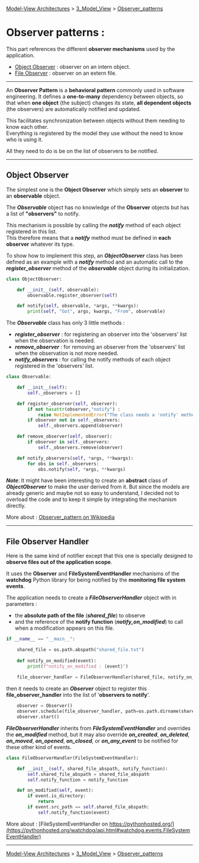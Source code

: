 [Model-View Architectures](../../README.md) > [3_Model_View](../../3_Model_View/Model_View.md) > [Observer_patterns](../../3_Model_View/Observer_patterns/Observer_patterns.md) 

# Observer patterns : 

This part references the different **observer mechanisms** used by the application.

* [Object Observer](#object-observer) : observer on an intern object.
* [File Observer](#file-observer-handler) : observer on an extern file.

---

An **Observer Pattern** is a **behavioral pattern** commonly used in software engineering. 
It defines a **one-to-many** dependency between objects, so that when **one object** (the subject) changes its state, 
**all dependent objects** (the observers) are automatically notified and updated. 

This facilitates synchronization between objects without them needing to know each other.\
Everything is registered by the model they use without the need to know who is using it.

All they need to do is be on the list of observers to be notified.

---

## Object Observer

The simplest one is the **Object Observer** which simply sets an **observer** to an **observable** object.

The ***Observable*** object has no knowledge of the **Observer** objects but has a list of **"observers"** to notify. 

This mechanism is possible by calling the ***notify*** method of each object registered in this list. \
This therefore means that a ***notify*** method must be defined in **each observer** whatever its type.

To show how to implement this step, an ***ObjectObserver*** class has been defined as an example with a ***notify*** 
method and an automatic call to the ***register_observer*** method of the ***observable*** object during its 
initialization.

```python
class ObjectObserver:

    def __init__(self, observable):
        observable.register_observer(self)

    def notify(self, observable, *args, **kwargs):
        print(self, "Got", args, kwargs, "From", observable)
```

The ***Observable*** class has only 3 little methods :
* ***register_observer*** : for registering an observer into the 'observers' list when the observation is needed.
* ***remove_observer*** : for removing an observer from the 'observers' list when the observation is not more needed.
* ***notify_observers*** : for calling the notify methods of each object registered in the 'observers' list.

```python
class Observable:

    def __init__(self):
        self._observers = []

    def register_observer(self, observer):
        if not hasattr(observer,"notify") :
            raise NotImplementedError("The class needs a 'notify' method in order to register as an observer")
        if observer not in self._observers:
            self._observers.append(observer)

    def remove_observer(self, observer):
        if observer in self._observers:
            self._observers.remove(observer)

    def notify_observers(self, *args, **kwargs):
        for obs in self._observers:
            obs.notify(self, *args, **kwargs)
```

***Note***: It might have been interesting to create an **abstract** class of ***ObjectObserver*** to make the user 
derived from it. But since the models are already generic and maybe not so easy to understand, I decided not to overload 
the code and to keep it simple by integrating the mechanism directly.

More about : [Observer_pattern on Wikipedia](https://en.wikipedia.org/wiki/Observer_pattern#Python)

---

## File Observer Handler

Here is the same kind of notifier except that this one is specially designed to **observe files out of the application 
scope**.

It uses the **Observer** and **FileSystemEventHandler** mechanisms of the **watchdog** Python library for being 
notified by the **monitoring file system events**.  

The application needs to create a ***FileObserverHandler*** object with in parameters :
* the **absolute path of the file** (***shared_file***) to observe 
* and the reference of the **notify function** (***notify_on_modified***) to call when a 
modification appears on this file.

```python
if __name__ == "__main__":

    shared_file = os.path.abspath("shared_file.txt")
    
    def notify_on_modified(event):
        print(f"notify_on_modified : {event}")
    
    file_observer_handler = FileObserverHandler(shared_file, notify_on_modified)
```

then it needs to create an ***Observer*** object to register this **file_observer_handler** into the list of 
'**observers to notify**'.

```python
    observer = Observer()
    observer.schedule(file_observer_handler, path=os.path.dirname(shared_file), recursive=False)
    observer.start()
```

***FileObserverHandler*** inherits from ***FileSystemEventHandler*** and overrides the ***on_modified*** method, but it 
may also override ***on_created***, ***on_deleted***, ***on_moved***, ***on_opened***, ***on_closed***, or 
***on_any_event*** to be notified for these other kind of events.

```python
class FileObserverHandler(FileSystemEventHandler):

    def __init__(self, shared_file_abspath, notify_function):
        self.shared_file_abspath = shared_file_abspath
        self.notify_function = notify_function

    def on_modified(self, event):
        if event.is_directory:
            return
        if event.src_path == self.shared_file_abspath:
            self.notify_function(event)
```

More about : [FileSystemEventHandler on https://pythonhosted.org/](https://pythonhosted.org/watchdog/api.html#watchdog.events.FileSystemEventHandler)

---

[Model-View Architectures](../../README.md) > [3_Model_View](../../3_Model_View/Model_View.md) > [Observer_patterns](../../3_Model_View/Observer_patterns/Observer_patterns.md)